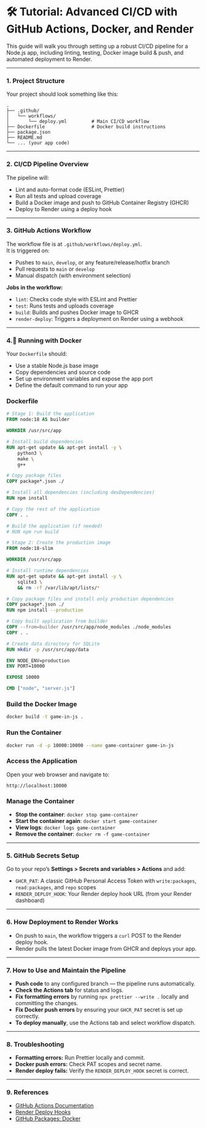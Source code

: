 # 🛠️ Tutorial: Advanced CI/CD with GitHub Actions, Docker, and Render

This guide will walk you through setting up a robust CI/CD pipeline for a Node.js app, including linting, testing, Docker image build & push, and automated deployment to Render.

---

### 1. Project Structure

Your project should look something like this:

```
.
├── .github/
│   └── workflows/
│       └── deploy.yml         # Main CI/CD workflow
├── Dockerfile                 # Docker build instructions
├── package.json
├── README.md
└── ... (your app code)
```

---

### 2. CI/CD Pipeline Overview

The pipeline will:

- Lint and auto-format code (ESLint, Prettier)
- Run all tests and upload coverage
- Build a Docker image and push to GitHub Container Registry (GHCR)
- Deploy to Render using a deploy hook

---

### 3. GitHub Actions Workflow

The workflow file is at `.github/workflows/deploy.yml`.  
It is triggered on:

- Pushes to `main`, `develop`, or any feature/release/hotfix branch
- Pull requests to `main` or `develop`
- Manual dispatch (with environment selection)

**Jobs in the workflow:**

- `lint`: Checks code style with ESLint and Prettier
- `test`: Runs tests and uploads coverage
- `build`: Builds and pushes Docker image to GHCR
- `render-deploy`: Triggers a deployment on Render using a webhook

---

### 4.🐳 Running with Docker

Your `Dockerfile` should:

- Use a stable Node.js base image
- Copy dependencies and source code
- Set up environment variables and expose the app port
- Define the default command to run your app

### Dockerfile

```dockerfile
# Stage 1: Build the application
FROM node:18 AS builder

WORKDIR /usr/src/app

# Install build dependencies
RUN apt-get update && apt-get install -y \
    python3 \
    make \
    g++

# Copy package files
COPY package*.json ./

# Install all dependencies (including devDependencies)
RUN npm install

# Copy the rest of the application
COPY . .

# Build the application (if needed)
# RUN npm run build

# Stage 2: Create the production image
FROM node:18-slim

WORKDIR /usr/src/app

# Install runtime dependencies
RUN apt-get update && apt-get install -y \
    sqlite3 \
    && rm -rf /var/lib/apt/lists/*

# Copy package files and install only production dependencies
COPY package*.json ./
RUN npm install --production

# Copy built application from builder
COPY --from=builder /usr/src/app/node_modules ./node_modules
COPY . .

# Create data directory for SQLite
RUN mkdir -p /usr/src/app/data

ENV NODE_ENV=production
ENV PORT=10000

EXPOSE 10000

CMD ["node", "server.js"]
```

### Build the Docker Image

```bash
docker build -t game-in-js .
```

### Run the Container

```bash
docker run -d -p 10000:10000 --name game-container game-in-js
```

### Access the Application

Open your web browser and navigate to:

```
http://localhost:10000
```

### Manage the Container

- **Stop the container**: `docker stop game-container`
- **Start the container again**: `docker start game-container`
- **View logs**: `docker logs game-container`
- **Remove the container**: `docker rm -f game-container`

---

### 5. GitHub Secrets Setup

Go to your repo’s **Settings > Secrets and variables > Actions** and add:

- `GHCR_PAT`: A classic GitHub Personal Access Token with `write:packages`, `read:packages`, and `repo` scopes
- `RENDER_DEPLOY_HOOK`: Your Render deploy hook URL (from your Render dashboard)

---

### 6. How Deployment to Render Works

- On push to `main`, the workflow triggers a `curl` POST to the Render deploy hook.
- Render pulls the latest Docker image from GHCR and deploys your app.

---

### 7. How to Use and Maintain the Pipeline

- **Push code** to any configured branch — the pipeline runs automatically.
- **Check the Actions tab** for status and logs.
- **Fix formatting errors** by running `npx prettier --write .` locally and committing the changes.
- **Fix Docker push errors** by ensuring your `GHCR_PAT` secret is set up correctly.
- **To deploy manually**, use the Actions tab and select workflow dispatch.

---

### 8. Troubleshooting

- **Formatting errors:** Run Prettier locally and commit.
- **Docker push errors:** Check PAT scopes and secret name.
- **Render deploy fails:** Verify the `RENDER_DEPLOY_HOOK` secret is correct.

---

### 9. References

- [GitHub Actions Documentation](https://docs.github.com/en/actions)
- [Render Deploy Hooks](https://render.com/docs/deploy-hooks)
- [GitHub Packages: Docker](https://docs.github.com/en/packages/working-with-a-github-packages-registry/working-with-the-container-registry)
